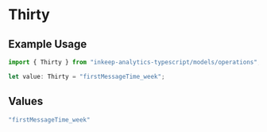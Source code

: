 # Thirty

## Example Usage

```typescript
import { Thirty } from "inkeep-analytics-typescript/models/operations";

let value: Thirty = "firstMessageTime_week";
```

## Values

```typescript
"firstMessageTime_week"
```